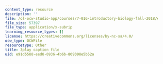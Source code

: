 ```yaml
---
content_type: resource
description: ''
file: /ol-ocw-studio-app/courses/7-016-introductory-biology-fall-2018/e91d5588eed809364b6b809398e5b52a_KlVHqq38KJU.srt
file_size: 57397
file_type: application/x-subrip
learning_resource_types: []
license: https://creativecommons.org/licenses/by-nc-sa/4.0/
ocw_type: OCWFile
resourcetype: Other
title: 3play caption file
uid: e91d5588-eed8-0936-4b6b-809398e5b52a
---
```

